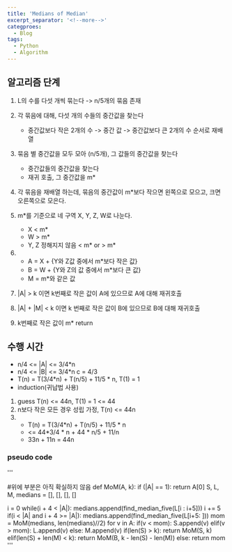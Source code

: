 ```yaml
---
title: 'Medians of Median'
excerpt_separator: '<!--more-->'
categproes:
  - Blog
tags:
  - Python
  - Algorithm
---
```


## 알고리즘 단계

1. L의 수를 다섯 개씩 묶는다 -> n/5개의 묶음 존재
2. 각 묶음에 대해, 다섯 개의 수들의 중간값을 찾는다

   - 중간값보다 작은 2개의 수 -> 중간 값 -> 중간값보다 큰 2개의 수 순서로 재배열

3. 묶음 별 중간값을 모두 모아 (n/5개), 그 값들의 중간값을 찾는다

   - 중간값들의 중간값을 찾는다
   - 재귀 호출, 그 중간값을 m\*

4. 각 묶음을 재배열 하는데, 묶음의 중간값이 m\*보다 작으면 왼쪽으로 모으고, 크면 오른쪽으로 모은다.
5. m\*를 기준으로 네 구역 X, Y, Z, W로 나눈다.

   - X < m\*
   - W > m\*
   - Y, Z 정해지지 않음 < m* or > m*

6. - A = X + {Y와 Z값 중에서 m\*보다 작은 값}
   - B = W + {Y와 Z의 값 중에서 m\*보다 큰 값}
   - M = m\*와 같은 값

7. |A| > k 이면 k번째로 작은 값이 A에 있으므로 A에 대해 재귀호출
8. |A| + |M| < k 이면 k 번째로 작은 값이 B에 있으므로 B에 대해 재귀호출
9. k번째로 작은 값이 m\* return

## 수행 시간

- n/4 <= |A| <= 3/4\*n
- n/4 <= |B| <= 3/4\*n c = 4/3
- T(n) = T(3/4*n) + T(n/5) + 11/5 * n, T(1) = 1
- induction(귀납법 사용)

1. guess T(n) <= 44n, T(1) = 1 <= 44
2. n보다 작은 모든 경우 성립 가정, T(n) <= 44n
3. - T(n) = T(3/4*n) + T(n/5) + 11/5 * n
   - <= 44*3/4 * n + 44 \* n/5 + 11/n
   - 33n + 11n = 44n

### pseudo code

'''

<!-- prettier-ignore -->
#위에 부분은 아직 확실하지 않음
def MoM(A, k):
  if (|A| == 1): return A[0]
  S, L, M, medians = [], [], [], []

<!-- prettier-ignore -->
  i = 0
  while(i + 4 < |A|):
    medians.append(find_median_five(L[i : i+5]))
    i += 5
  if(i < |A| and i + 4 >= |A|):
    medians.append(find_median_five(L[i+5: ]))
  mom = MoM(medians, len(medians)//2)
  for v in A:
    if(v < mom): S.append(v)
    elif(v > mom): L.append(v)
    else: M.append(v)
  if(len(S) > k): return MoM(S, k)
  elif(len(S) + len(M) < k): return MoM(B, k - len(S) - len(M))
  else: return mom
'''
